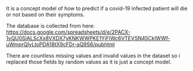 It is a concept model of how to predict if a covid-19 infected patient will die or not based on their symptoms.

The database is collected from here: https://docs.google.com/spreadsheets/d/e/2PACX-1vQU0SIALScXx8VXDX7yKNKWWPKE1YjFlWc6VTEVSN45CklWWf-uWmprQIyLtoPDA18tX9cFDr-aQ9S6/pubhtml

There are countless missing values and invalid values in the dataset so i replaced those fields by random values as it is just a concept model.
